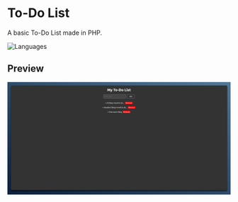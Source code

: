 # To-Do List
A basic To-Do List made in PHP.

![Languages](https://skillicons.dev/icons?i=php,html,css)

## Preview
![Screenshot](https://raw.githubusercontent.com/WilliamDavidHarrison/php-to-do-list/main/media/screenshot.png)
